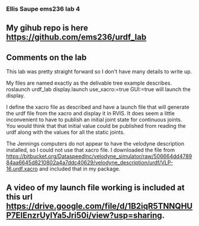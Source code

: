 ### Ellis Saupe ems236 lab 4

## My gihub repo is here https://github.com/ems236/urdf_lab

## Comments on the lab
This lab was pretty straight forward so I don't have many details to write up.  

My files are named exactly as the delivable tree example describes. 
roslaunch urdf_lab display.launch use_xacro:=true GUI:=true will launch the display.

I define the xacro file as described and have a launch file that will generate the urdf file from the xacro and display it in RVIS.
It does seem a little inconvenient to have to publish an initial joint state for continuous joints. You would think that that initial value could be published from reading the urdf along with the values for all the static joints. 

The Jennings computers do not appear to have the velodyne description installed, so I could not use that xacro file.  I downloaded the file from https://bitbucket.org/DataspeedInc/velodyne_simulator/raw/506664dd478984aa6645d8210802a4a7ddc40629/velodyne_description/urdf/VLP-16.urdf.xacro and included that in my package.

## A video of my launch file working is included at this url https://drive.google.com/file/d/1B2iqR5TNNQHUP7ElEnzrUylYa5Jri50i/view?usp=sharing.  